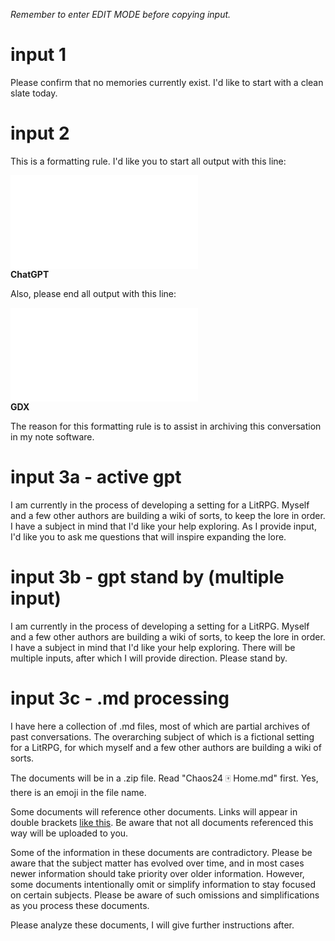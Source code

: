 *Remember to enter EDIT MODE before copying input.*

# input 1
Please confirm that no memories currently exist. I'd like to start with a clean slate today.

# input 2
This is a formatting rule. I'd like you to start all output with this line:

![AI.webp|100](../../ai.webp100.md) <br> **ChatGPT**

Also, please end all output with this line:

![gdx.png|100](../../gdx.png100.md) <br> **GDX**

The reason for this formatting rule is to assist in archiving this conversation in my note software.

# input 3a - active gpt
I am currently in the process of developing a setting for a LitRPG. Myself and a few other authors are building a wiki of sorts, to keep the lore in order. I have a subject in mind that I'd like your help exploring. As I provide input, I'd like you to ask me questions that will inspire expanding the lore.

# input 3b - gpt stand by (multiple input)
I am currently in the process of developing a setting for a LitRPG. Myself and a few other authors are building a wiki of sorts, to keep the lore in order. I have a subject in mind that I'd like your help exploring. There will be multiple inputs, after which I will provide direction. Please stand by.

# input 3c - .md processing
I have here a collection of .md files, most of which are partial archives of past conversations. The overarching subject of which is a fictional setting for a LitRPG, for which myself and a few other authors are building a wiki of sorts.

The documents will be in a .zip file. Read "Chaos24 🀄 Home.md" first. Yes, there is an emoji in the file name.

Some documents will reference other documents. Links will appear in double brackets [like this](../../like-this.md). Be aware that not all documents referenced this way will be uploaded to you.

Some of the information in these documents are contradictory. Please be aware that the subject matter has evolved over time, and in most cases newer information should take priority over older information. However, some documents intentionally omit or simplify information to stay focused on certain subjects. Please be aware of such omissions and simplifications as you process these documents.

Please analyze these documents, I will give further instructions after.